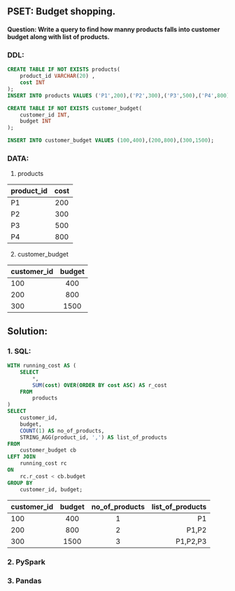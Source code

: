 ## PSET: Budget shopping.
#### Question: Write a query to find how manny products falls into customer budget along with list of products.

### DDL:
```SQL
CREATE TABLE IF NOT EXISTS products(
    product_id VARCHAR(20) ,
    cost INT
);
INSERT INTO products VALUES ('P1',200),('P2',300),('P3',500),('P4',800);

CREATE TABLE IF NOT EXISTS customer_budget(
    customer_id INT,
    budget INT
);

INSERT INTO customer_budget VALUES (100,400),(200,800),(300,1500);
```

### DATA:
1. products

| product_id  | cost        |
| :---        |    :----:   |
| P1          | 200         |
| P2          | 300         |
| P3          | 500         |
| P4          | 800         |
2. customer_budget

| customer_id  | budget      |
| :---         |    :----:   |
| 100          | 400         |
| 200          | 800         |
| 300          | 1500        |

## Solution:

### 1. SQL:
```SQL
WITH running_cost AS (
    SELECT 
        *,
        SUM(cost) OVER(ORDER BY cost ASC) AS r_cost
    FROM
        products
)
SELECT
    customer_id,
    budget,
    COUNT(1) AS no_of_products,
    STRING_AGG(product_id, ',') AS list_of_products
FROM
    customer_budget cb
LEFT JOIN
    running_cost rc
ON
    rc.r_cost < cb.budget
GROUP BY
    customer_id, budget;
```
| customer_id  | budget      | no_of_products  | list_of_products  |
| :---         |    :----:   |    :----:       |       ---:        |
| 100          | 400         |       1         |        P1         |
| 200          | 800         |       2         |       P1,P2       |
| 300          | 1500        |       3         |      P1,P2,P3     |

### 2. PySpark
### 3. Pandas